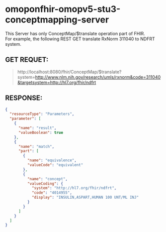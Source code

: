 # omoponfhir-omopv5-stu3-conceptmapping-server

This Server has only ConceptMap/$translate operation part of FHIR.  
For example, the following REST GET translate RxNorm 311040 to NDFRT system.

GET REQUET:
-----------
> http://localhost:8080/fhir/ConceptMap/$translate?system=http://www.nlm.nih.gov/research/umls/rxnorm&code=311040&targetsystem=http://hl7.org/fhir/ndfrt

RESPONSE:
---------
```JSON
{
  "resourceType": "Parameters",
  "parameter": [
    {
      "name": "result",
      "valueBoolean": true
    },
    {
      "name": "match",
      "part": [
        {
          "name": "equivalence",
          "valueCode": "equivalent"
        },
        {
          "name": "concept",
          "valueCoding": {
            "system": "http://hl7.org/fhir/ndfrt",
            "code": "4014955",
            "display": "INSULIN,ASPART,HUMAN 100 UNT/ML INJ"
          }
        }
      ]
    }
  ]
}
```

